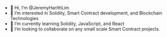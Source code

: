 - 👋 Hi, I’m @JeremyHarithLim
- 👀 I’m interested in Solidity, Smart Contract development, and Blockchain Technologies
- 🌱 I’m currently learning Solidity, JavaScript, and React
- 💞️ I’m looking to collaborate on any small scale Smart Contract projects.

<!---
JeremyHarithLim/JeremyHarithLim is a ✨ special ✨ repository because its `README.md` (this file) appears on your GitHub profile.
You can click the Preview link to take a look at your changes.
--->
